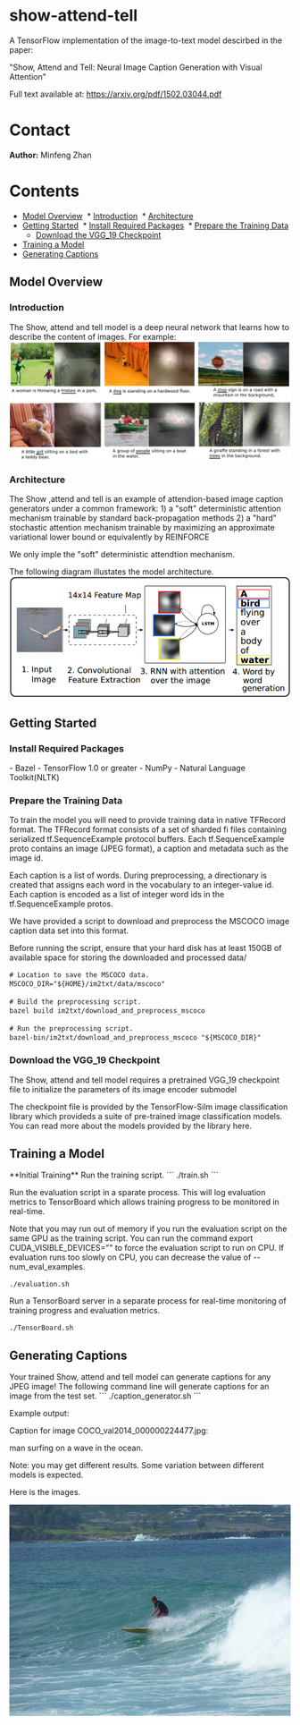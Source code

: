 # show-attend-tell

A TensorFlow implementation of the image-to-text model descirbed in the paper:

"Show, Attend and Tell: Neural Image Caption Generation with Visual Attention"

Full text available at: https://arxiv.org/pdf/1502.03044.pdf

# Contact

**Author:** Minfeng Zhan

# Contents

* [Model Overview](#1)
  * [Introduction](#1.1)
  * [Architecture](#1.2)
* [Getting Started](#2)
  * [Install Required Packages](#2.1)
  * [Prepare the Training Data](#2.2)
  * [Download the VGG_19 Checkpoint](#2.3)
* [Training a Model](#3)
* [Generating Captions](#4)

<h2 id ='1'> Model Overview</h2>

<h3 id ="1.1">Introduction</h3>

The Show, attend and tell model is a deep neural network that learns how to describe the content of images. For example:
![image](https://github.com/minfengUCAS/show-attend-tell/blob/master/doc/example.png)

<h3 id="1.2">Architecture</h3>
The Show ,attend and tell is an example of attendion-based image caption generators under a common framework:
1) a "soft" deterministic attention mechanism trainable by standard back-propagation methods
2) a "hard" stochastic attention mechanism trainable by maximizing an approximate variational lower bound or equivalently by REINFORCE

We only imple the "soft" deterministic attendtion mechanism.

The following diagram illustates the model architecture.
![image](https://github.com/minfengUCAS/show-attend-tell/blob/master/doc/architecture.png)


<h2 id="2">Getting Started</h2>
<h3 id="2.1">Install Required Packages</h3>
- Bazel
- TensorFlow 1.0 or greater
- NumPy
- Natural Language Toolkit(NLTK)

<h3 id="2.2">Prepare the Training Data</h3>
To train the model you will need to provide training data in native TFRecord format. The TFRecord format consists of a set of sharded fi
files containing serialized tf.SequenceExample protocol buffers. Each tf.SequenceExample proto contains an image (JPEG format), a caption
and metadata such as the image id.

Each caption is a list of words. During preprocessing, a directionary is created that assigns each word in the vocabulary to an integer-value
id. Each caption is encoded as a list of integer word ids in the tf.SequenceExample protos.

We have provided a script to download and preprocess the MSCOCO image caption data set into this format.

Before running the script, ensure that your hard disk has at least 150GB of available space for storing the downloaded and processed data/

```
# Location to save the MSCOCO data.
MSCOCO_DIR="${HOME}/im2txt/data/mscoco"

# Build the preprocessing script.
bazel build im2txt/download_and_preprocess_mscoco

# Run the preprocessing script.
bazel-bin/im2txt/download_and_preprocess_mscoco "${MSCOCO_DIR}"
```

<h3 id="2.3">Download the VGG_19 Checkpoint</h3>
The Show, attend and tell model requires a pretrained VGG_19 checkpoint file to initialize the parameters of its image encoder submodel

The checkpoint file is provided by the TensorFlow-Silm image classification library which provideds a suite of pre-trained image classification
models. You can read more about the models provided by the library here.

<h2 id="3"> Training a Model</h2>
**Initial Training**
Run the training script.
```
./train.sh
```

Run the evaluation script in a sparate process. This will log evaluation metrics to TensorBoard which allows training progress to be
monitored in real-time.

Note that you may run out of memory if you run the evaluation script on the same GPU as the training script. You can run the command 
export CUDA_VISIBLE_DEVICES="" to force the evaluation script to run on CPU. If evaluation runs too slowly on CPU, you can decrease the
value of --num_eval_examples.
```
./evaluation.sh
```

Run a TensorBoard server in a separate process for real-time monitoring of training progress and evaluation metrics.
```
./TensorBoard.sh
```

<h2 id="4">Generating Captions</h2>
Your trained Show, attend and tell model can generate captions for any JPEG image! The following command line will generate captions for
an image from the test set.
```
./caption_generator.sh
```

Example output:

Caption for image COCO_val2014_000000224477.jpg:

man surfing on a wave in the ocean.

Note: you may get different results. Some variation between different models is expected.

Here is the images.

![image](https://github.com/minfengUCAS/show-attend-tell/blob/master/doc/COCO_val2014_000000224477.jpg)


